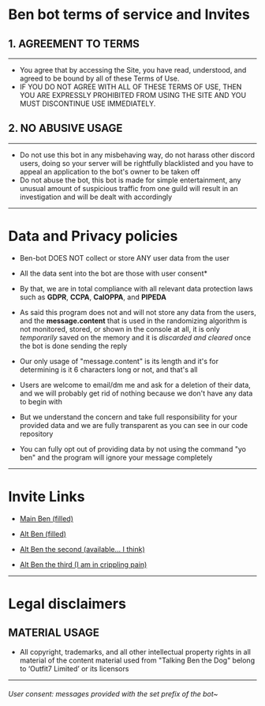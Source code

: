 # Ben bot terms of service and Invites



## 1. AGREEMENT TO TERMS
---

- You agree that by accessing the Site, you have read, understood, and agreed to be bound by all of these Terms of Use. 
- IF YOU DO NOT AGREE WITH ALL OF THESE TERMS OF USE, THEN YOU ARE EXPRESSLY PROHIBITED FROM USING THE SITE AND YOU MUST DISCONTINUE USE IMMEDIATELY.
 
 
 
## 2. NO ABUSIVE USAGE
---


- Do not use this bot in any misbehaving way, do not harass other discord users, doing so your server will be rightfully blacklisted and you have to appeal an application to the bot's owner to be taken off
- Do not abuse the bot, this bot is made for simple entertainment, any unusual amount of suspicious traffic from one guild will result in an investigation and will be dealt with accordingly


---

# Data and Privacy policies

- Ben-bot DOES NOT collect or store ANY user data from the user
- All the data sent into the bot are those with user consent*

- By that, we are in total compliance with all relevant data protection laws such as **GDPR**, **CCPA**, **CalOPPA**, and **PIPEDA**

- As said this program does not and will not store any data from the users, and the **message.content** that is used in the randomizing algorithm is not monitored, stored, or shown in the console at all, it is only *temporarily* saved on the memory and it is *discarded and cleared* once the bot is done sending the reply

- Our only usage of "message.content" is its length and it's for determining is it 6 characters long or not, and that's all 

- Users are welcome to email/dm me and ask for a deletion of their data, and we will probably get rid of nothing because we don't have any data to begin with

- But we understand the concern and take full responsibility for your provided data and we are fully transparent as you can see in our code repository
- You can fully opt out of providing data by not using the command "yo ben" and the program will ignore your message completely 

---

# Invite Links

- [Main Ben (filled)](https://discord.com/api/oauth2/authorize?client_id=945330615685873704&permissions=412317248576&scope=bot)

- [Alt Ben (filled)](https://discord.com/api/oauth2/authorize?client_id=947073230903054366&permissions=412317248576&scope=bot)

- [Alt Ben the second (available... I think)](https://discord.com/api/oauth2/authorize?client_id=950544882727022652&permissions=412317248576&scope=bot)

- [Alt Ben the third (I am in crippling pain)](https://discord.com/api/oauth2/authorize?client_id=954586793364316210&permissions=412317248576&scope=bot)

---

# Legal disclaimers


## MATERIAL USAGE

- All copyright, trademarks, and all other intellectual property rights in all material of the content material used from "Talking Ben the Dog" belong to ‘Outfit7 Limited’ or its licensors


----
###### User consent: messages provided with the set prefix of the bot~
